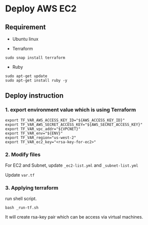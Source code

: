 # Deploy AWS EC2 

## Requirement

- Ubuntu linux

- Terraform

```shell
sudo snap install terraform
```

- Ruby

```shell
sudo apt-get update
sudo apt-get install ruby -y
```


## Deploy instruction

### 1. export environment value which is using Terraform

```
export TF_VAR_AWS_ACCESS_KEY_ID="${AWS_ACCESS_KEY_ID}"
export TF_VAR_AWS_SECRET_ACCESS_KEY="${AWS_SECRET_ACCESS_KEY}"
export TF_VAR_vpc_addr="${VPCNET}"
export TF_VAR_env="${ENV}"
export TF_VAR_region="us-west-2"
export TF_VAR_ec2_key="<rsa-key-for-ec2>"    
```

### 2. Modify files

For EC2 and Subnet, update `_ec2-list.yml` and `_subnet-list.yml`

Update `var.tf`


### 3. Applying terraform

run shell script.

```
bash _run-tf.sh
```

It will create rsa-key pair which can be access via virtual machines.


